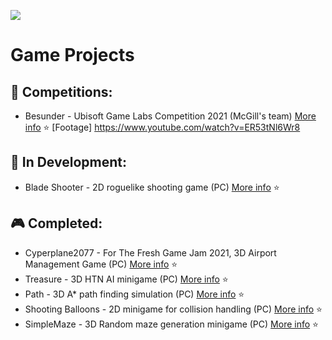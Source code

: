 ![](https://media.giphy.com/media/o8elHkOZR56g0/giphy.gif)
# Game Projects

## :game_die: **Competitions:**
+ Besunder - Ubisoft Game Labs Competition 2021 (McGill's team) [More info](https://github.com/UGL-McGill-2021/lionheart) :star: [Footage] https://www.youtube.com/watch?v=ER53tNl6Wr8

## :game_die: **In Development:**
+ Blade Shooter - 2D roguelike shooting game (PC) [More info](https://github.com/Double-Seven/BladeRunnerGameProject) :star:

## :video_game: **Completed:**

+ Cyperplane2077 - For The Fresh Game Jam 2021, 3D Airport Management Game (PC) [More info](https://github.com/Seibaah/The-Fresh-Game-Jam-2021) :star:
+ Treasure - 3D HTN AI minigame (PC) [More info](https://github.com/Double-Seven/Game_algorithm_implementation/tree/main/Treasure) :star:
+ Path - 3D A* path finding simulation (PC) [More info](https://github.com/Double-Seven/Game_algorithm_implementation/tree/main/Path) :star:
+ Shooting Balloons - 2D minigame for collision handling (PC) [More info](https://github.com/Double-Seven/Game_algorithm_implementation/tree/main/ShootingBallons) :star:
+ SimpleMaze - 3D Random maze generation minigame (PC) [More info](https://github.com/Double-Seven/Game_algorithm_implementation/tree/main/SimpleMaze) :star:

<!--
**Double-Seven/Double-Seven** is a ✨ _special_ ✨ repository because its `README.md` (this file) appears on your GitHub profile.

Here are some ideas to get you started:

- 🔭 I’m currently working on ...
- 🌱 I’m currently learning ...
- 👯 I’m looking to collaborate on ...
- 🤔 I’m looking for help with ...
- 💬 Ask me about ...
- 📫 How to reach me: ...
- 😄 Pronouns: ...
- ⚡ Fun fact: ...
-->
